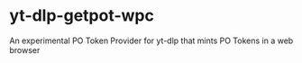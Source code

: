 # yt-dlp-getpot-wpc
An experimental PO Token Provider for yt-dlp that mints PO Tokens in a web browser
